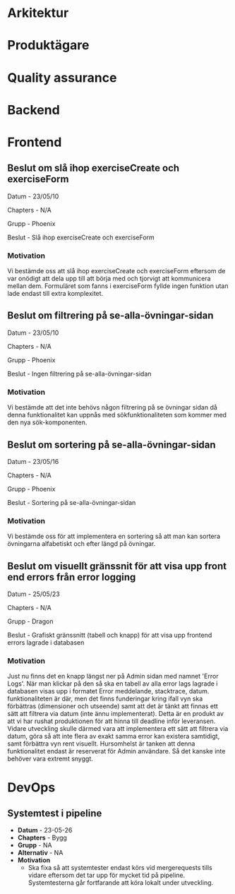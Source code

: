 # Arkitektur
# Produktägare
# Quality assurance
# Backend
# Frontend

## Beslut om slå ihop exerciseCreate och exerciseForm


Datum - 23/05/10

Chapters - N/A

Grupp -  Phoenix

Beslut - Slå ihop exerciseCreate och exerciseForm

### Motivation

Vi bestämde oss att slå ihop exerciseCreate och exerciseForm eftersom de var onödigt att dela upp till att börja med och tjorvigt att kommunicera mellan dem. Formuläret som fanns i exerciseForm fyllde ingen funktion utan lade endast till extra komplexitet.

## Beslut om filtrering på se-alla-övningar-sidan


Datum - 23/05/10

Chapters - N/A

Grupp -  Phoenix

Beslut - Ingen filtrering på se-alla-övningar-sidan

### Motivation

Vi bestämde att det inte behövs någon filtrering på se övningar sidan då denna funktionalitet kan uppnås med sökfunktionaliteten som kommer med den nya sök-komponenten. 

## Beslut om sortering på se-alla-övningar-sidan


Datum - 23/05/16

Chapters - N/A

Grupp -  Phoenix

Beslut - Sortering på se-alla-övningar-sidan

### Motivation

Vi bestämde oss för att implementera en sortering så att man kan sortera övningarna alfabetiskt och efter längd på övningar.


## Beslut om visuellt gränssnit för att visa upp front end errors från error logging

Datum - 25/05/23

Chapters - N/A

Grupp -  Dragon

Beslut - Grafiskt gränssnitt (tabell och knapp) för att visa upp frontend errors lagrade i databasen

### Motivation

Just nu finns det en knapp längst ner på Admin sidan med namnet 'Error Logs'. När man klickar på den så ska en tabell av alla error lags lagrade i databasen visas upp i formatet Error meddelande, stacktrace, datum. funktionaliteten är där, men det finns funderingar kring ifall vyn ska förbättras (dimensioner och utseende) samt att det är tänkt att finnas ett sätt att filtrera via datum (inte ännu implementerat). Detta är en produkt av att vi har rushat produktionen för att hinna till deadline inför leveransen. Vidare utveckling skulle därmed vara att implementera ett sätt att filtrera via datum, göra så att inte flera av exakt samma error kan existera samtidigt, samt förbättra vyn rent visuellt. Hursomhelst är tanken att denna funktionalitet endast är reserverat för Admin användare. Så det kanske inte behöver vara extremt snyggt. 




# DevOps
## Systemtest i pipeline 
- **Datum** - 23-05-26
- **Chapters** - Bygg
- **Grupp** - NA
- **Alternativ** - NA
- **Motivation**
  - Ska fixa så att systemtester endast körs vid mergerequests tills vidare eftersom det tar upp för mycket tid på pipeline. Systemtesterna går fortfarande att köra lokalt under utveckling. 

